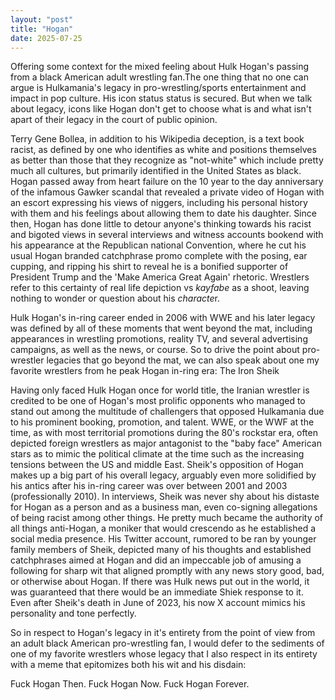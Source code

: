 ```yaml
---
layout: "post"
title: "Hogan"
date: 2025-07-25
---
```

Offering some context for the mixed feeling about Hulk Hogan's passing from a black American adult wrestling fan.The one thing that no one can argue is Hulkamania's legacy in pro-wrestling/sports entertainment and impact in pop culture.  His icon status status is secured. But when we talk about legacy, icons like Hogan don't get to choose what is and what isn't apart of their legacy in the court of public opinion. 

Terry Gene Bollea, in addition to his Wikipedia deception, is a text book racist, as defined by one who identifies as white and positions themselves as better than those that they recognize as "not-white" which include pretty much all cultures, but primarily identified in the United States as black.  Hogan passed away from heart failure on the 10 year to the day anniversary of the infamous Gawker scandal that revealed a private video of Hogan with an escort expressing his views of niggers, including his personal history with them and his feelings about allowing them to date his daughter.  Since then, Hogan has done little to detour anyone's thinking towards his racist and bigoted views in several interviews and witness accounts bookend with his appearance at the Republican national Convention, where he cut his usual Hogan branded catchphrase promo complete with the posing, ear cupping, and ripping his shirt to reveal he is a bonified supporter of President Trump and the 'Make America Great Again' rhetoric. Wrestlers refer to this certainty of real life depiction vs *kayfabe* as a shoot, leaving nothing to wonder or question about his *characte*r.

Hulk Hogan's in-ring career ended in 2006 with WWE and his later legacy was defined by all of these moments that went beyond the mat, including appearances in wrestling promotions, reality TV, and several advertising campaigns, as well as the news, or course. So to drive the point about pro-wrestler legacies that go beyond the mat, we can also speak about one my favorite wrestlers from he peak Hogan in-ring era: The Iron Sheik

Having only faced Hulk Hogan once for  world title, the Iranian wrestler is credited to be one of Hogan's most prolific opponents who managed to stand out among the multitude of challengers that opposed Hulkamania due to his prominent booking, promotion, and talent.  WWE, or the WWF at the time, as with most territorial promotions during the 80's rockstar era, often depicted foreign wrestlers as major antagonist to the "baby face" American stars as to mimic the political climate at the time such as the increasing tensions between the US and middle East.  Sheik's opposition of Hogan makes up a big part of his overall legacy, arguably even more solidified by his antics after his in-ring career was over between 2001 and 2003 (professionally 2010). In interviews, Sheik was never shy about his distaste for Hogan as a person and as a business man, even co-signing allegations of being racist among other things. He pretty much became the authority of all things anti-Hogan, a moniker that would crescendo as he established a social media presence. His Twitter account, rumored to be ran by younger family members of Sheik, depicted many of his thoughts and established catchphrases aimed at Hogan and did an impeccable job of amusing a following for sharp wit that aligned promptly with any news story good, bad, or otherwise about Hogan. If there was Hulk news put out in the world, it was guaranteed that there would be an immediate Shiek response to it.  Even after Sheik's death in June of 2023, his now X account mimics his personality and tone perfectly.

So in respect to Hogan's legacy in it's entirety from the point of view from an adult black American pro-wrestling fan, I would defer to the sediments of one of my favorite wrestlers whose legacy that I also respect in its entirety with a meme that epitomizes both his wit and his disdain:

Fuck Hogan Then.
Fuck Hogan Now.
Fuck Hogan Forever.